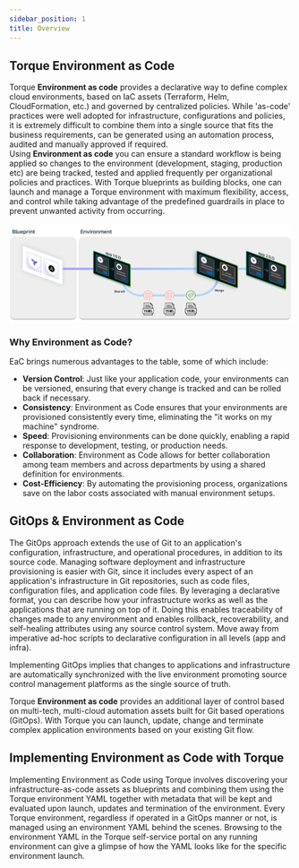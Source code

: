 ```yaml
---
sidebar_position: 1
title: Overview
---
```


## Torque **Environment as Code**
Torque **Environment as code** provides a declarative way to define complex cloud environments, based on IaC assets (Terraform, Helm, CloudFormation, etc.) and governed by centralized policies. While 'as-code' practices were well adopted for infrastructure, configurations and policies, it is extremely difficult to combine them into a single source that fits the business requirements, can be generated using an automation process, audited and manually approved if required. <br />
Using **Environment as code** you can ensure a standard workflow is being applied so changes to the environment (development, staging, production etc) are being tracked, tested and applied frequently per organizational policies and practices. With Torque blueprints as building blocks, one can launch and manage a Torque environment with maximum flexibility, access, and control while taking advantage of the predefined guardrails in place to prevent unwanted activity from occurring.


![Environment as Code overview](/img/eac-overview.png)

### Why Environment as Code?
EaC brings numerous advantages to the table, some of which include:
* **Version Control**: Just like your application code, your environments can be versioned, ensuring that every change is tracked and can be rolled back if necessary.
* **Consistency**: Environment as Code ensures that your environments are provisioned consistently every time, eliminating the "it works on my machine" syndrome.
* **Speed**: Provisioning environments can be done quickly, enabling a rapid response to development, testing, or production needs.
* **Collaboration**: Environment as Code allows for better collaboration among team members and across departments by using a shared definition for environments.
* **Cost-Efficiency**: By automating the provisioning process, organizations save on the labor costs associated with manual environment setups.

## GitOps & Environment as Code
The GitOps approach extends the use of Git to an application's configuration, infrastructure, and operational procedures, in addition to its source code. Managing software deployment and infrastructure provisioning is easier with Git, since it includes every aspect of an application's infrastructure in Git repositories, such as code files, configuration files, and application code files. By leveraging a declarative format, you can describe how your infrastructure works as well as the applications that are running on top of it. Doing this enables traceability of changes made to any environment and enables rollback, recoverability, and self-healing attributes using any source control system. Move away from imperative ad-hoc scripts to declarative configuration in all levels (app and infra). 

Implementing GitOps implies that changes to applications and infrastructure are automatically synchronized with the live environment promoting source control management platforms as the single source of truth.

Torque **Environment as code** provides an additional layer of control based on multi-tech, multi-cloud automation assets built for Git based operations (GitOps). With Torque you can launch, update, change and terminate complex application environments based on your existing Git flow.

## Implementing Environment as Code with Torque
Implementing Environment as Code using Torque involves discovering your infrastructure-as-code assets as blueprints and combining them using the Torque environment YAML together with metadata that will be kept and evaluated upon launch, updates and termination of the environment. Every Torque environment, regardless if operated in a GitOps manner or not, is managed using an environment YAML behind the scenes. Browsing to the environment YAML in the Torque self-service portal on any running environment can give a glimpse of how the YAML looks like for the specific environment launch.